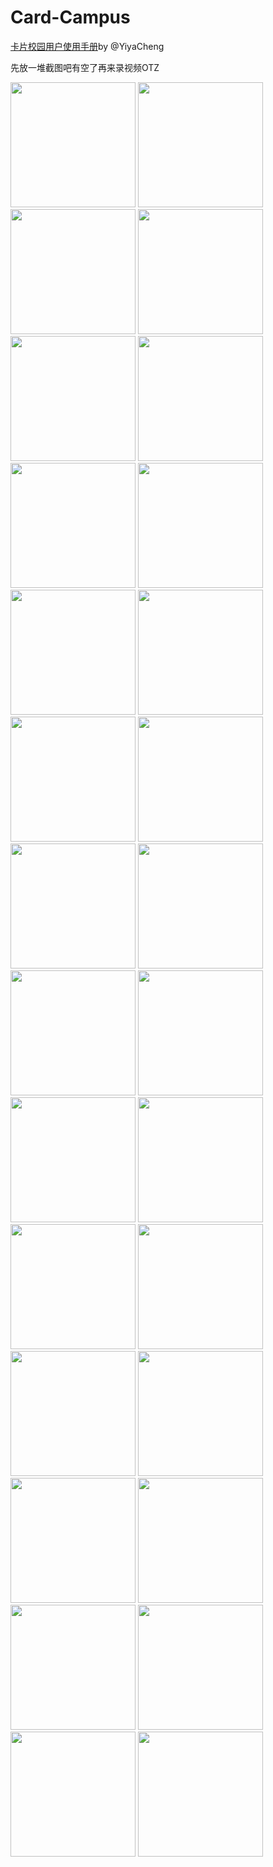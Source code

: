 # Card-Campus
[卡片校园用户使用手册](http://p81fp7gd5.bkt.clouddn.com/%E5%8D%A1%E7%89%87%E6%A0%A1%E5%9B%AD%E7%94%A8%E6%88%B7%E4%BD%BF%E7%94%A8%E6%89%8B%E5%86%8C.docx)by @YiyaCheng

先放一堆截图吧有空了再来录视频OTZ

<img src="http://p81fp7gd5.bkt.clouddn.com/QQ%E5%9B%BE%E7%89%8720180613085518.png" width="200" height=""> <img src="http://p81fp7gd5.bkt.clouddn.com/QQ%E5%9B%BE%E7%89%8720180613085537.png" width="200" height=""> <img src="http://p81fp7gd5.bkt.clouddn.com/%E5%9B%BE%E7%89%871.png" width="200" height="">  <img src="http://p81fp7gd5.bkt.clouddn.com/%E5%9B%BE%E7%89%872.png" width="200" height=""> <img src="http://p81fp7gd5.bkt.clouddn.com/QQ%E5%9B%BE%E7%89%8720180613085551.png" width="200" height=""> <img src="http://p81fp7gd5.bkt.clouddn.com/QQ%E5%9B%BE%E7%89%8720180613085545.png" width="200" height=""> <img src="http://p81fp7gd5.bkt.clouddn.com/QQ%E5%9B%BE%E7%89%8720180613085625.png" width="200" height=""> <img src="http://p81fp7gd5.bkt.clouddn.com/QQ%E5%9B%BE%E7%89%8720180613085632.png" width="200" height=""> <img src="http://p81fp7gd5.bkt.clouddn.com/QQ%E5%9B%BE%E7%89%8720180613085557.png" width="200" height=""> <img src="http://p81fp7gd5.bkt.clouddn.com/QQ%E5%9B%BE%E7%89%8720180613085657.png" width="200" height=""> <img src="http://p81fp7gd5.bkt.clouddn.com/QQ%E5%9B%BE%E7%89%8720180613085616.png" width="200" height=""> <img src="http://p81fp7gd5.bkt.clouddn.com/QQ%E5%9B%BE%E7%89%8720180613085611.png" width="200" height=""> <img src="http://p81fp7gd5.bkt.clouddn.com/QQ%E5%9B%BE%E7%89%8720180613085613.png" width="200" height=""> <img src="http://p81fp7gd5.bkt.clouddn.com/QQ%E5%9B%BE%E7%89%8720180613085652.png" width="200" height=""> <img src="http://p81fp7gd5.bkt.clouddn.com/QQ%E5%9B%BE%E7%89%8720180613085634.png" width="200" height=""> <img src="http://p81fp7gd5.bkt.clouddn.com/QQ%E5%9B%BE%E7%89%8720180613085654.png" width="200" height=""> <img src="http://p81fp7gd5.bkt.clouddn.com/QQ%E5%9B%BE%E7%89%8720180613085703.png" width="200" height=""> <img src="http://p81fp7gd5.bkt.clouddn.com/QQ%E5%9B%BE%E7%89%8720180613085646.png" width="200" height=""> <img src="http://p81fp7gd5.bkt.clouddn.com/QQ%E5%9B%BE%E7%89%8720180613085629.png" width="200" height=""> <img src="http://p81fp7gd5.bkt.clouddn.com/QQ%E5%9B%BE%E7%89%8720180613085700.png" width="200" height=""> <img src="http://p81fp7gd5.bkt.clouddn.com/QQ%E5%9B%BE%E7%89%8720180613085600.png" width="200" height=""> <img src="http://p81fp7gd5.bkt.clouddn.com/QQ%E5%9B%BE%E7%89%8720180613085541.png" width="200" height=""> <img src="http://p81fp7gd5.bkt.clouddn.com/QQ%E5%9B%BE%E7%89%8720180613085608.png" width="200" height=""> <img src="http://p81fp7gd5.bkt.clouddn.com/QQ%E5%9B%BE%E7%89%8720180613085604.png" width="200" height=""> <img src="http://p81fp7gd5.bkt.clouddn.com/QQ%E5%9B%BE%E7%89%8720180613085637.png" width="200" height=""> <img src="http://p81fp7gd5.bkt.clouddn.com/QQ%E5%9B%BE%E7%89%8720180613085622.png" width="200" height=""> <img src="http://p81fp7gd5.bkt.clouddn.com/QQ%E5%9B%BE%E7%89%8720180613085548.png" width="200" height=""> <img src="http://p81fp7gd5.bkt.clouddn.com/QQ%E5%9B%BE%E7%89%8720180613085554.png" width="200" height="">


